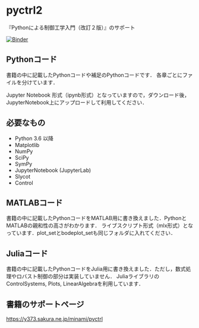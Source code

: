 # pyctrl2
『Pythonによる制御工学入門（改訂２版）』のサポート

[![Binder](https://mybinder.org/badge_logo.svg)](https://mybinder.org/v2/gh/373yuki/pyctrl2/HEAD)

## Pythonコード
書籍の中に記載したPythonコードや補足のPythonコードです．
各章ごとにファイルを分けています．

Jupyter Notebook 形式（ipynb形式）となっていますので，ダウンロード後，JupyterNotebook上にアップロードして利用してください．

## 必要なもの
- Python 3.6 以降
- Matplotlib
- NumPy
- SciPy
- SymPy
- JupyterNotebook (JupyterLab)
- Slycot
- Control

## MATLABコード
書籍の中に記載したPythonコードをMATLAB用に書き換えました．PythonとMATLABの親和性の高さがわかります．
ライブスクリプト形式（mlx形式）となっています．plot_setとbodeplot_setも同じフォルダに入れてください．

## Juliaコード
書籍の中に記載したPythonコードをJulia用に書き換えました．ただし，数式処理やロバスト制御の部分は実装していません．
JuliaライブラリのControlSystems, Plots, LinearAlgebraを利用しています．

## 書籍のサポートページ
https://y373.sakura.ne.jp/minami/pyctrl
